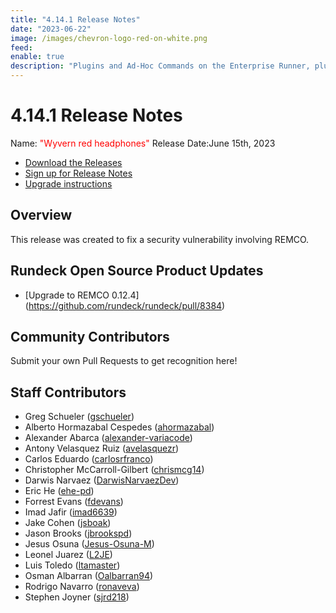 ```yaml
---
title: "4.14.1 Release Notes"
date: "2023-06-22"
image: /images/chevron-logo-red-on-white.png
feed:
enable: true
description: "Plugins and Ad-Hoc Commands on the Enterprise Runner, plus more Plugin enhancements."
---
```

# 4.14.1 Release Notes
Name: <span style="color: red"><span class="glyphicon glyphicon-headphones"></span> "Wyvern red headphones"</span>
Release Date:June 15th, 2023
- [Download the Releases](https://download.rundeck.com/)
- [Sign up for Release Notes](https://www.rundeck.com/release-notes-signup)
- [Upgrade instructions](/upgrading/)
## Overview
This release was created to fix a security vulnerability involving REMCO.
## Rundeck Open Source Product Updates
* [Upgrade to REMCO 0.12.4] (https://github.com/rundeck/rundeck/pull/8384)
## Community Contributors
Submit your own Pull Requests to get recognition here!
## Staff Contributors
* Greg Schueler ([gschueler](https://github.com/gschueler))
* Alberto Hormazabal Cespedes ([ahormazabal](https://github.com/ahormazabal))
* Alexander Abarca ([alexander-variacode](https://github.com/alexander-variacode))
* Antony Velasquez Ruiz ([avelasquezr](https://github.com/avelasquezr))
* Carlos Eduardo ([carlosrfranco](https://github.com/carlosrfranco))
* Christopher McCarroll-Gilbert ([chrismcg14](https://github.com/chrismcg14))
* Darwis Narvaez ([DarwisNarvaezDev](https://github.com/DarwisNarvaezDev))
* Eric He ([ehe-pd](https://github.com/ehe-pd))
* Forrest Evans ([fdevans](https://github.com/fdevans))
* Imad Jafir ([imad6639](https://github.com/imad6639))
* Jake Cohen ([jsboak](https://github.com/jsboak))
* Jason Brooks ([jbrookspd](https://github.com/jbrookspd))
* Jesus Osuna ([Jesus-Osuna-M](https://github.com/Jesus-Osuna-M))
* Leonel Juarez ([L2JE](https://github.com/L2JE))
* Luis Toledo ([ltamaster](https://github.com/ltamaster))
* Osman Albarran ([Oalbarran94](https://github.com/Oalbarran94))
* Rodrigo Navarro ([ronaveva](https://github.com/ronaveva))
* Stephen Joyner ([sjrd218](https://github.com/sjrd218))